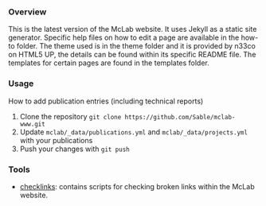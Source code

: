 ### Overview

This is the latest version of the McLab website. It uses Jekyll as a static 
site generator. Specific help files on how to edit a page are available in the 
how-to folder. The theme used is in the theme folder and it is provided by n33co
on HTML5 UP, the details can be found within its specific README file. The 
templates for certain pages are found in the templates folder. 

### Usage

How to add publication entries (including technical reports)

1. Clone the repository  `git clone https://github.com/Sable/mclab-www.git`
2. Update `mclab/_data/publications.yml` and `mclab/_data/projects.yml` with your publications
3. Push your changes with `git push`

### Tools

- [checklinks](tools/checklinks): contains scripts for checking broken links within the McLab website.



